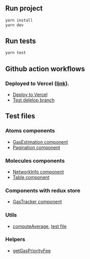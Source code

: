 ## Run project
```bash
yarn install
yarn dev
```

## Run tests
```bash
yarn test
```

## Github action workflows
### Deployed to Vercel ([link](https://eth-dapp-rfo2uhubq-kuzkovandrey.vercel.app/)).
- [Deploy to Vercel](https://github.com/kuzkovandrey/ether-dapp/blob/main/.github/workflows/deploy.yml)
- [Test delelop branch](https://github.com/kuzkovandrey/ether-dapp/blob/main/.github/workflows/test.yml)

## Test files
### Atoms components
- [GasEstimation component](https://github.com/kuzkovandrey/ether-dapp/tree/main/components/atoms/GasEstimation)
- [Pagination component](https://github.com/kuzkovandrey/ether-dapp/tree/main/components/atoms/Pagination)

### Molecules components
- [NetworkInfo component](https://github.com/kuzkovandrey/ether-dapp/tree/main/components/molecules/NetworkInfo)
- [Table component](https://github.com/kuzkovandrey/ether-dapp/tree/main/components/molecules/Table)

### Components with redux store
- [GasTracker component](https://github.com/kuzkovandrey/ether-dapp/tree/main/components/organisms/GasTracker)

### Utils
- [computeAverage](https://github.com/kuzkovandrey/ether-dapp/blob/main/helpers/gasPriorityFee/getGasPriorityFee.ts#L64), [test file](https://github.com/kuzkovandrey/ether-dapp/blob/main/helpers/gasPriorityFee/getGasPriorityFee.test.ts#L9)

### Helpers
- [getGasPriorityFee](https://github.com/kuzkovandrey/ether-dapp/tree/main/helpers/gasPriorityFee)
